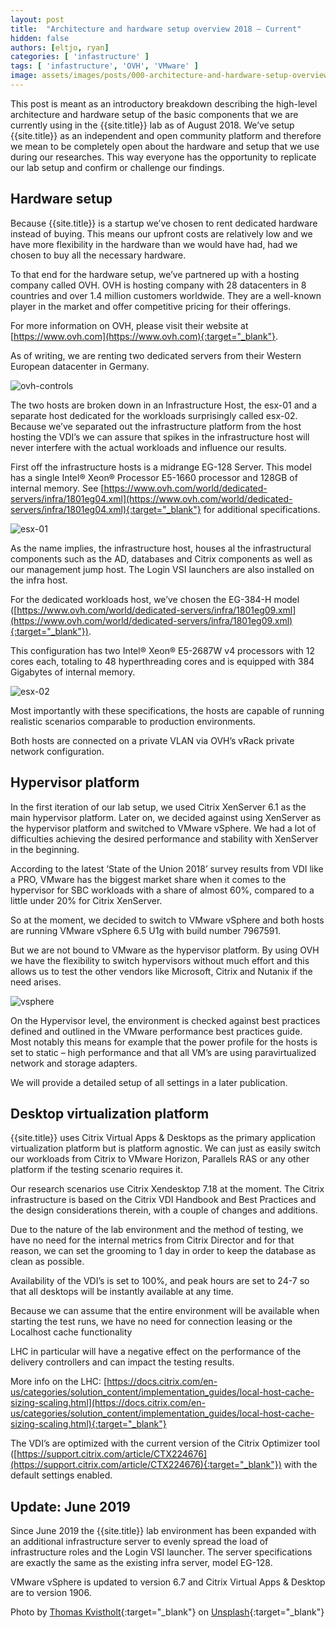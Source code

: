 ```yaml
---
layout: post
title:  "Architecture and hardware setup overview 2018 – Current"
hidden: false
authors: [eltjo, ryan]
categories: [ 'infastructure' ]
tags: [ 'infastructure', 'OVH', 'VMware' ]
image: assets/images/posts/000-architecture-and-hardware-setup-overview-2018/000-architecture-and-hardware-setup-overview-2018-feature-image.png
---
```

This post is meant as an introductory breakdown describing the high-level architecture and hardware setup of the basic components that we are currently using in the {{site.title}} lab as of August 2018. We’ve setup {{site.title}} as an independent and open community platform and therefore we mean to be completely open about the hardware and setup that we use during our researches. This way everyone has the opportunity to replicate our lab setup and confirm or challenge our findings.

## Hardware setup
Because {{site.title}} is a startup we’ve chosen to rent dedicated hardware instead of buying. This means our upfront costs are relatively low and we have more flexibility in the hardware than we would have had, had we chosen to buy all the necessary hardware.

To that end for the hardware setup, we’ve partnered up with a hosting company called OVH. OVH is hosting company with 28 datacenters in 8 countries and over 1.4 million customers worldwide. They are a well-known player in the market and offer competitive pricing for their offerings.

For more information on OVH, please visit their website at [https://www.ovh.com](https://www.ovh.com){:target="_blank"}.

As of writing, we are renting two dedicated servers from their Western European datacenter in Germany.

![ovh-controls]({{site.baseurl}}/assets/images/posts/000-architecture-and-hardware-setup-overview-2018/000-architecture-and-hardware-ovh-control.png)

The two hosts are broken down in an Infrastructure Host, the esx-01 and a separate host dedicated for the workloads surprisingly called esx-02. Because we’ve separated out the infrastructure platform from the host hosting the VDI’s we can assure that spikes in the infrastructure host will never interfere with the actual workloads and influence our results.

First off the infrastructure hosts is a midrange EG-128 Server. This model has a single Intel® Xeon® Processor E5-1660 processor and 128GB of internal memory. See [https://www.ovh.com/world/dedicated-servers/infra/1801eg04.xml](https://www.ovh.com/world/dedicated-servers/infra/1801eg04.xml){:target="_blank"} for additional specifications.

![esx-01]({{site.baseurl}}/assets/images/posts/000-architecture-and-hardware-setup-overview-2018/000-architecture-and-hardware-esx-01.png)

As the name implies, the infrastructure host, houses al the infrastructural components such as the AD, databases and Citrix components as well as our management jump host. The Login VSI launchers are also installed on the infra host.

For the dedicated workloads host, we’ve chosen the EG-384-H model ([https://www.ovh.com/world/dedicated-servers/infra/1801eg09.xml](https://www.ovh.com/world/dedicated-servers/infra/1801eg09.xml){:target="_blank"}).

This configuration has two Intel® Xeon® E5-2687W v4 processors with 12 cores each, totaling to 48 hyperthreading cores and is equipped with 384 Gigabytes of internal memory.

![esx-02]({{site.baseurl}}/assets/images/posts/000-architecture-and-hardware-setup-overview-2018/000-architecture-and-hardware-esx-02.png)

Most importantly with these specifications, the hosts are capable of running realistic scenarios comparable to production environments.

Both hosts are connected on a private VLAN via OVH’s vRack private network configuration.

## Hypervisor platform
In the first iteration of our lab setup, we used Citrix XenServer 6.1 as the main hypervisor platform. Later on, we decided against using XenServer as the hypervisor platform and switched to VMware vSphere. We had a lot of difficulties achieving the desired performance and stability with XenServer in the beginning.

According to the latest ‘State of the Union 2018’ survey results from VDI like a PRO, VMware has the biggest market share when it comes to the hypervisor for SBC workloads with a share of almost 60%, compared to a little under 20% for Citrix XenServer.

So at the moment, we decided to switch to VMware vSphere and both hosts are running VMware vSphere 6.5 U1g with build number 7967591.

But we are not bound to VMware as the hypervisor platform. By using OVH we have the flexibility to switch hypervisors without much effort and this allows us to test the other vendors like Microsoft, Citrix and Nutanix if the need arises.

![vsphere]({{site.baseurl}}/assets/images/posts/000-architecture-and-hardware-setup-overview-2018/000-architecture-and-hardware-vsphere.png)

On the Hypervisor level, the environment is checked against best practices defined and outlined in the VMware performance best practices guide. Most notably this means for example that the power profile for the hosts is set to static – high performance and that all VM’s are using paravirtualized network and storage adapters.

We will provide a detailed setup of all settings in a later publication.

## Desktop virtualization platform
{{site.title}} uses Citrix Virtual Apps & Desktops as the primary application virtualization platform but is platform agnostic. We can just as easily switch our workloads from Citrix to VMware Horizon, Parallels RAS or any other platform if the testing scenario requires it.

Our research scenarios use Citrix Xendesktop 7.18 at the moment.  The Citrix infrastructure is based on the Citrix VDI Handbook and Best Practices and the design considerations therein, with a couple of changes and additions.

Due to the nature of the lab environment and the method of testing, we have no need for the internal metrics from Citrix Director and for that reason, we can set the grooming to 1 day in order to keep the database as clean as possible.

Availability of the VDI’s is set to 100%, and peak hours are set to 24-7 so that all desktops will be instantly available at any time.

Because we can assume that the entire environment will be available when starting the test runs, we have no need for connection leasing or the Localhost cache functionality

LHC in particular will have a negative effect on the performance of the delivery controllers and can impact the testing results.

More info on the LHC: [https://docs.citrix.com/en-us/categories/solution_content/implementation_guides/local-host-cache-sizing-scaling.html](https://docs.citrix.com/en-us/categories/solution_content/implementation_guides/local-host-cache-sizing-scaling.html){:target="_blank"}

The VDI’s are optimized with the current version of the Citrix Optimizer tool ([https://support.citrix.com/article/CTX224676](https://support.citrix.com/article/CTX224676){:target="_blank"}) with the default settings enabled.

## Update: June 2019
Since June 2019 the {{site.title}} lab environment has been expanded with an additional infrastructure server to evenly spread the load of infrastructure roles and the Login VSI launcher. The server specifications are exactly the same as the existing infra server, model EG-128.

VMware vSphere is updated to version 6.7 and Citrix Virtual Apps & Desktop are to version 1906.

Photo by [Thomas Kvistholt](https://unsplash.com/photos/oZPwn40zCK4?utm_source=unsplash&utm_medium=referral&utm_content=creditCopyText){:target="_blank"} on [Unsplash](https://unsplash.com/collections/878944/server-room?utm_source=unsplash&utm_medium=referral&utm_content=creditCopyText){:target="_blank"}
